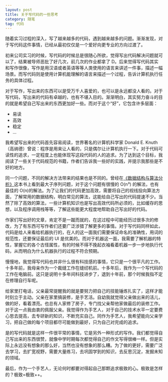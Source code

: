 ```yaml
---
layout: post
title: 关于写代码的一些思考
category: 随笔
tag: 代码
---
```



随着实习过程的深入，写了越来越多的代码，遇到越来越多的问题。渐渐发现，对于写代码这件事情，已经从最初仅仅是一个爱好向更专业的方向过渡了。

初来公司实习的时候，写代码的时候总是很随心所欲，觉得写出代码解决问题就可以了，结果被导师恶批了好几次，前几次的作业都拿了 D。后来觉得写代码其实和写作很像，写作是用汉语或者英语等等人类使用的语言来讲述一件事，描述一幅场景。而写代码则是使用计算机能理解的语言来描述一个过程，告诉计算机执行任务的具体过程。

对于写作，写出来的东西可以是受万千人喜爱的，也可以是永远都没人看的。对于写代码，写出来的代码有卓越的，也有不堪入目的。渐渐明白，其实努力奋斗的目的就是希望自己写出来的东西更加好一些。而对于这个“好”，它包含许多层面：

+ 易读
+ 高效
+ 稳定
+ …

我希望写出来的代码首先容易阅读，世界著名的计算机科学家 Donald E. Knuth（高纳德）曾说：程序是用来让人看的，只是偶尔让计算机执行一下。对于代码可读性的追求，一定程度上也能体现写这段代码的人的追求。为了达到这个目标，我阅读了一些关于代码规范的书籍，作者们告诉我一些好的实践，并提示我那些是不好的地方。

同一个问题，不同的解决方法带来的结果也是不同的。曾经在[《数据结构与算法分析》](https://book.douban.com/subject/1139426/)这本书上看到最大子序列问题，对于这个问题有很慢的 O(n³) 的解法，也有最佳的 O(n)的解法。为了让我们的代码更加高效，需要将自己的视线投向算法方面，了解常用的数据结构，明白常见的算法，这能给自己写出的代码提速不少。当然了除了高效的算法，一些计算机知识也是写出高效代码所必须的，比如缓存的思想，以及程序调用栈等等，了解这些能更大程度地帮助自己写出好的代码。

作家们写出好的文章，肯定不是一蹴而就的，在这过程中可能经历过很多次的修改，为了有东西可写作者们还要广泛涉猎了解更多的事情。对于写代码同样如此，代码是给人来看给机器执行的，在人的这一面我们需要保证命名的准确性，用词的规范性，还要保证最后的 UI 是优美的。而对于机器这一面，我需要了解机器的特性，掌握它的各个古怪属性，有的时候不得不挽起衣袖看着机器一步一步地执行代码，从而明白为什么机器执行的过程不符合预期。

慢慢地，我觉得写代码也并非什么很有科技感的事情，它只是一个很平凡的工作。十多年前，我母亲作为一个裁缝工作在缝纫机前。十多年后，我作为一个写代码的工作在电脑前。这只是说明十多年间科技进步了，退到十年前，那个时候我指不定在修理自行车呢。

给家里打电话，父亲最常提醒我的就是要努力把自己的技能锤炼扎实了，这样才能时刻立于主动。父亲在家里搞装修，是手艺活。自幼我就觉得父亲做出来的活儿，做的好，看着漂亮。也总有人家修了房子，专门找父亲帮他家做最后的装修工作。对于这一点我由衷的佩服父亲。我觉得作为手艺人，对于自己的技术水平一定要费心思去提高，去专研新的知识，不断充实自己。同作为手艺人，我希望能向父亲学习，把自己做的每个项目都尽可能做到最好，只为自己对完成的追求。

是的写代码就是这样一件很平常的事情，它是另外一种形式的写作。我们都觉得自己写出来的东西很赞，就像中学时期每次都觉得自己的作文写得很棒一样。但是实际上永远没有想象的那么好，当然也没有想象的那么糟。为了做的更好，需要广泛去学习，去扩宽视野，需要大量练习，去巩固学到的知识，去反思沉淀，发掘未知的领域。

最后，作为一个手艺人，无论何时都要对得起自己那颗追求极致的心。极致是怎样的？极致=极致++。
